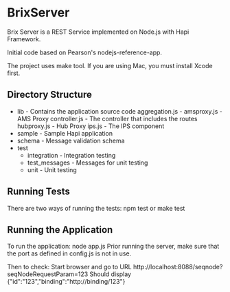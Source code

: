 BrixServer
==========

Brix Server is a REST Service implemented on Node.js with Hapi Framework.

Initial code based on Pearson's nodejs-reference-app.

The project uses make tool. If you are using Mac, you must install Xcode first.

Directory Structure
-------------------
- lib    - Contains the application source code
    aggregation.js - 
    amsproxy.js    - AMS Proxy
    controller.js  - The controller that includes the routes
    hubproxy.js    - Hub Proxy
    ips.js         - The IPS component
- sample - Sample Hapi application
- schema - Message validation schema
- test
  - integration   - Integration testing
  - test_messages - Messages for unit testing
  - unit          - Unit testing

Running Tests
-------------
There are two ways of running the tests:
  npm test
or
  make test

Running the Application
-----------------------
To run the application:
node app.js
Prior running the server, make sure that the port as defined in config.js is not in use.

Then to check: Start browser and go to URL http://localhost:8088/seqnode?seqNodeRequestParam=123
Should display 
{"id":"123","binding":"http://binding/123"}